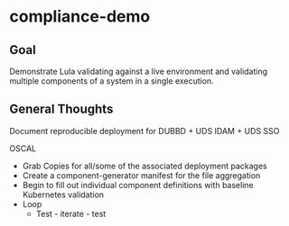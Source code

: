 # compliance-demo

## Goal
Demonstrate Lula validating against a live environment and validating multiple components of a system in a single execution.

## General Thoughts

Document reproducible deployment for DUBBD + UDS IDAM + UDS SSO

OSCAL
- Grab Copies for all/some of the associated deployment packages
- Create a component-generator manifest for the file aggregation
- Begin to fill out individual component definitions with baseline Kubernetes validation
- Loop
  - Test - iterate - test
